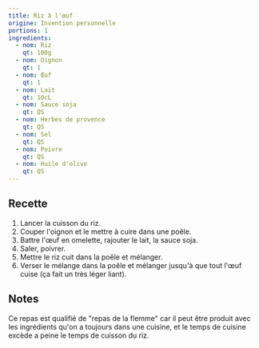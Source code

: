 ```yaml
---
title: Riz à l'œuf
origine: Invention personnelle
portions: 1
ingredients:
  - nom: Riz
    qt: 100g
  - nom: Oignon
    qt: 1
  - nom: Œuf
    qt: 1
  - nom: Lait
    qt: 10cL
  - nom: Sauce soja
    qt: QS
  - nom: Herbes de provence
    qt: QS
  - nom: Sel
    qt: QS
  - nom: Poivre
    qt: QS
  - nom: Huile d'olive
    qt: QS
---
```


Recette
-------

1. Lancer la cuisson du riz.
2. Couper l'oignon et le mettre à cuire dans une poêle.
3. Battre l'œuf en omelette, rajouter le lait, la sauce soja.
4. Saler, poivrer.
5. Mettre le riz cuit dans la poêle et mélanger.
6. Verser le mélange dans la poêle et mélanger jusqu'à que tout l'œuf cuise (ça fait un très léger liant).


Notes
-----

Ce repas est qualifié de "repas de la flemme" car il peut être produit avec les ingrédients qu'on a toujours dans une cuisine, et le temps de cuisine excède a peine le temps de cuisson du riz.
